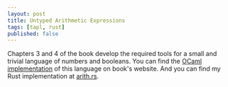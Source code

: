 ```yaml
---
layout: post
title: Untyped Arithmetic Expressions
tags: [tapl, rust]
published: false
---
```

Chapters 3 and 4 of the book develop the required tools for a small and trivial language of numbers and booleans.  You can find the [OCaml implementation](https://www.cis.upenn.edu/~bcpierce/tapl/checkers/arith.tar.gz) of this language on book's website.  And you can find my Rust implementation at [arith.rs](https://github.com/amir/tapl.rs/blob/master/src/tapl/arith.rs).
